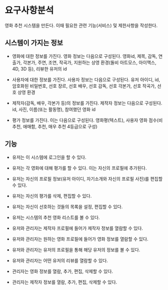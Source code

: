 # 요구사항분석
영화 추천 시스템을 만든다. 이때 필요한 관련 기능(서비스) 및 제한사항을 작성한다.

## 시스템이 가지는 정보
- 영화에 대한 정보를 가진다. 영화 정보는 다음으로 구성된다. 영화id, 제목, 감독, 연출가, 각본가, 주연, 조연, 작곡가, 지원하는 상영 환경(돌비 아트모스, 아이맥스, 4D, 3D 등), 리뷰한 유저의 id

- 사용자에 대한 정보를 가진다. 사용자 정보는 다음으로 구성된다. 유저 아이디, id, 암호화된 비밀번호, 선호 장르, 선호 배우, 선호 감독, 선호 각본가, 선호 작곡가, 선호 상영 환경

- 제작자(감독, 배우, 각본가 등)의 정보를 가진다. 제작자 정보는 다음으로 구성된다. id, 사진, 이름(또는 활동명), 참여했던 영화 id

- 평가 정보를 가진다. 이는 다음으로 구성된다. 영화평(텍스트), 사용자 영화 점수(비추천, 애매함, 추천, 매우 추천 4등급으로 구성)

## 기능

- 유저는 이 시스템에 로그인을 할 수 있다. 
- 유저는 각 영화에 대해 평가를 할 수 있다. 이는 자신의 프로필에 추가된다.
- 유저는 자신의 프로필 정보(유저 아이디, 자기소개와 자신의 프로필 사진)를 편집할 수 있다.
- 유저는 자신의 평가를 삭제, 편집할 수 있다.
- 유저는 자신이 선호하는 것들의 목록을 설정, 편집할 수 있다.
- 유저는 시스템의 추천 영화 리스트를 볼 수 있다.

- 유저와 관리자는 제작자 프로필에 들어가 제작자 정보를 열람할 수 있다.
- 유저와 관리자는 원하는 영화 프로필에 들어가 영화 정보를 열람할 수 있다.
- 유저와 관리자는 유저의 프로필을 통해 해당 유저의 정보를 볼 수 있다.
- 유저와 관리자는 어떤 유저의 리뷰를 열람할 수 있다.

- 관리자는 영화 정보를 열람, 추가, 편집, 삭제할 수 있다.
- 관리자는 제작자 정보를 열람, 추가, 편집, 삭제할 수 있다.